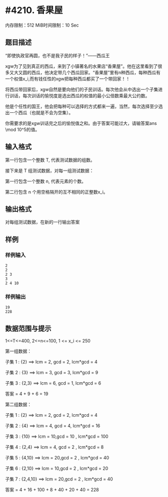 # #4210. 香果屋

内存限制：512 MiB时间限制：10 Sec

## 题目描述

&ldquo;即使执政官再圆，也不是我子民的样子！&rdquo;&mdash;&mdash;西瓜王

xgw为了见到真正的西瓜，来到了小镇著名的水果店&ldquo;香果屋&rdquo;。他在这里看到了很多又大又圆的西瓜，他决定带几个西瓜回家。&ldquo;香果屋&rdquo;里有n种西瓜，每种西瓜有一个权值x_i,而有钱任性的xgw把每种西瓜都买了一个带回家！！

将西瓜带回家后，xgw自然是要向他们的子民训话。每次他会从中选出一个子集进行训话，每次训话的愉悦度是选出西瓜的权值的最小公倍数乘最大公约数。

他是个任性的国王，他会把每种可以选择的方式都来一遍，当然，每次选择至少选出一个西瓜（也就是不会为空集）。

你需要求的是xgw训话完之后的愉悦值之和。由于答案可能过大，请输答案ans \mod 10^5的值。

## 输入格式

第一行包含一个整数 T, 代表测试数据的组数。

接下来是 T 组测试数据，对每一组测试数据：

第一行包含一个整数 n, 代表元素的个数。

第二行包含 n 个用空格隔开的互不相同的正整数x_i。

## 输出格式

对每组测试数据，在新的一行输出答案

## 样例

### 样例输入

    
    2  
    2  
    2 3  
    3  
    2 4 10  
    

### 样例输出

    
    19  
    228
    

## 数据范围与提示

1<=T<=400, 2<=n<=100, 1 <= x_i <= 250

第一组数据：

子集 1 : {2} ==> lcm = 2, gcd = 2, lcm*gcd = 4

子集 2 : {3} ==> lcm = 3, gcd = 3, lcm*gcd = 9

子集 3 : {2,3} ==> lcm = 6, gcd = 1, lcm*gcd = 6

答案 = 4 + 9 + 6 = 19

第二组数据：

子集 1 : {2} ==> lcm = 2, gcd = 2, lcm*gcd = 4

子集 2 : {4} ==> lcm = 4, gcd = 4, lcm*gcd = 16

子集 3 : {10} ==> lcm = 10,gcd = 10 , lcm*gcd = 100

子集 4 : {2,4} ==> lcm = 4, gcd = 2 , lcm*gcd = 8

子集 5 : {4,10} ==> lcm = 20,gcd = 2 , lcm*gcd = 40

子集 6 : {2,10} ==> lcm = 10,gcd = 2 , lcm*gcd = 20

子集 7 : {2,4,10} ==> lcm = 20,gcd = 2 , lcm*gcd = 40

答案 = 4 + 16 + 100 + 8 + 40 + 20 + 40 = 228 
